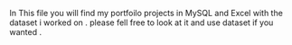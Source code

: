 In This file you will find my portfoilo projects in MySQL and Excel with the dataset i worked on .
please fell free to look at it and use dataset if you wanted .

